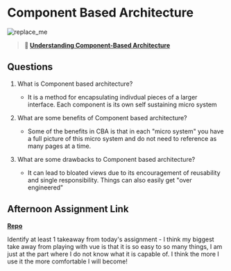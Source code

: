 # Component Based Architecture

![replace_me](https://codeworks.blob.core.windows.net/public/assets/img/illustrations/placeholder.svg)

> **📖 [Understanding Component-Based Architecture](https://codeworksacademy.com/fs-student-guide/resources/wk6/01-Component-Based-Architecture)**

## Questions

1. What is Component based architecture?
    - It is a method for encapsulating indivdual pieces of a larger interface. Each component is its own self sustaining micro system

2. What are some benefits of Component based architecture?
    - Some of the benefits in CBA is that in each "micro system" you have a full picture of this micro system and do not need to reference as many pages at a time.
3. What are some drawbacks to Component based architecture?
    - It can lead to bloated views due to its encouragement of reusability and single responsibility. Things can also easily get "over engineered"
## Afternoon Assignment Link

**[Repo](https://github.com/smithtaylord/vue-playground)**

Identify at least 1 takeaway from today's assignment
    - I think my biggest take away from playing with vue is that it is so easy to so many things, I am just at the part where I do not know what it is capable of. I think the more I use it the more comfortable I will become!